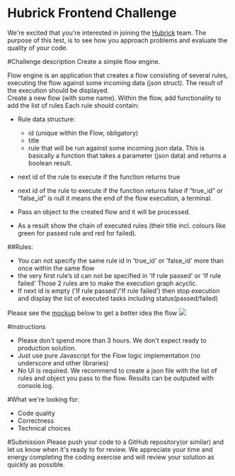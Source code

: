 Hubrick Frontend Challenge
========================

We're excited that you're interested in joining the [Hubrick](https://hubrick.com/) team. 
The purpose of this test, is to see how you approach problems and evaluate the quality of your code.

#Challenge description
Create a simple flow engine.

Flow engine is an application that creates a flow consisting of several rules, executing the flow against some incoming data (json struct). The result of the execution should be displayed.  
Create a new flow (with some name). 
Within the flow, add functionality to add the list of rules
	Each rule should contain:
- Rule data structure:
	- id (unique within the Flow, obligatory)
	- title
	- rule that will be run against some incoming json data. This is basically a function that takes a parameter (json data) and returns a boolean result.
- next id of the rule to execute if the function returns true
- next id of the rule to execute if the function returns false
	if “true_id” or “false_id” is null it means the end of the flow execution, a terminal.

- Pass an object to the created flow and it will be processed. 
- As a result show the chain of executed rules (their title incl. colours like green for passed rule and red for failed).

##Rules:
- You can not specify the same rule id in 'true_id' or 'false_id' more than once within the same flow
-  the very first rule’s id can not be specified in 'If rule passed' or 'If rule failed'
Those 2 rules are to make the execution graph acyclic.
- If next id is empty ('If rule passed'/'If rule failed') then stop execution and display the list of executed tasks including status(passed/failed)

Please see the [mockup](https://raw.githubusercontent.com/hubrick/frontend-code-challenge/master/frontend-challenge-flow-mockup.png) below to get a better idea the flow
![](https://raw.githubusercontent.com/hubrick/frontend-code-challenge/master/frontend-challenge-flow-mockup.png)

#Instructions
- Please don't spend more than 3 hours. We don't expect ready to production solution.
- Just use pure Javascript for the Flow logic implementation (no underscore and other libraries)
- No UI is required. We recommend to create a json file with the list of rules and object you pass to the flow. Results can be outputed with console.log.

#What we're looking for:
- Code quality
- Correctness
- Technical choices

#Submission
Please push your code to a GitHub repository(or similar) and let us know when it's ready to for review. We appreciate your time and energy completing the coding exercise and will review your solution as quickly as possible.

